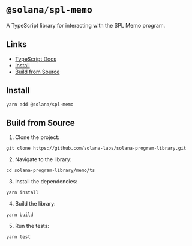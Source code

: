 # `@solana/spl-memo`

A TypeScript library for interacting with the SPL Memo program.

## Links

- [TypeScript Docs](https://solana-labs.github.io/solana-program-library/memo/ts/)
- [Install](#install)
- [Build from Source](#build-from-source)

## Install

```shell
yarn add @solana/spl-memo
```

## Build from Source

1. Clone the project:
```shell
git clone https://github.com/solana-labs/solana-program-library.git
```

2. Navigate to the library:
```shell
cd solana-program-library/memo/ts
```

3. Install the dependencies:
```shell
yarn install
```

4. Build the library:
```shell
yarn build
```

5. Run the tests:
```shell
yarn test
```
